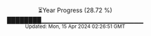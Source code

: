 <p align="center">
⏳Year Progress (28.72 %)<br>
████████▁▁▁▁▁▁▁▁▁▁▁▁▁▁▁▁▁▁▁▁▁▁ <br>
<sub>Updated: Mon, 15 Apr 2024 02:26:51 GMT</sub>
</p>

